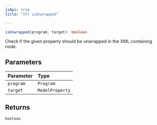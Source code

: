 ```yaml
---
jsApi: true
title: "[F] isUnwrapped"

---
```

```ts
isUnwrapped(program, target): boolean
```

Check if the given property should be unwrapped in the XML containing node.

## Parameters

| Parameter | Type |
| :------ | :------ |
| `program` | `Program` |
| `target` | `ModelProperty` |

## Returns

`boolean`
